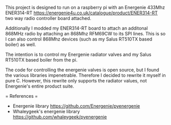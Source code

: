This project is designed to run on a raspberry pi with an Energenie 433Mhz ENER314-RT 
<https://energenie4u.co.uk/catalogue/product/ENER314-RT> two way radio controller board attached.

Additionally I modded my ENER314-RT board to attach an additonal 868MHz radio by attaching an 868Mhz RFM69CW to its SPI lines. 
This is so I can also control 868Mhz devices (such as my Salus RT510TX based boiler) as well.

The intention is to control my Energenie radiator valves and my Salus RT510TX based boiler from the pi.

The code for controlling the energenie valves is open source, but I found the various libraries impenetrable. 
Therefore I decided to rewrite it myself in pure C. However, this rewrite only supports the radiator values, not Energenie's 
entire product suite.




= References =
* Energenie library <https://github.com/Energenie/pyenergenie>
* Whaleygeek's energenie library <https://github.com/whaleygeek/pyenergenie>
